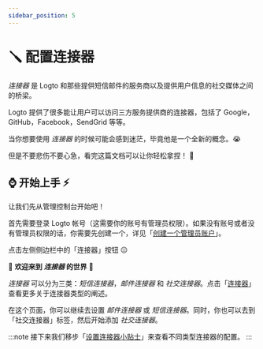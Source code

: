 ```yaml
---
sidebar_position: 5
---
```


# 🪛 配置连接器

_连接器_ 是 Logto 和那些提供短信邮件的服务商以及提供用户信息的社交媒体之间的桥梁。

Logto 提供了很多能让用户可以访问三方服务提供商的连接器，包括了 Google，GitHub，Facebook，SendGrid 等等。

当你想要使用 _连接器_ 的时候可能会感到迷茫，毕竟他是一个全新的概念。:sob:

但是不要悲伤不要心急，看完这篇文档可以让你轻松拿捏！ :pinching_hand:

## :watch: 开始上手 :zap:

让我们先从管理控制台开始吧！

首先需要登录 Logto 帐号（这需要你的账号有管理员权限）。如果没有账号或者没有管理员权限的话，你需要先创建一个，详见「[创建一个管理员账户](../../tutorials/get-started/README.mdx#创建一个管理员账户)」。

点击左侧侧边栏中的「连接器」按钮 :neutral_face:

:ghost: **欢迎来到 _连接器_ 的世界** :ghost:

_连接器_ 可以分为三类：_短信连接器_，_邮件连接器_ 和 _社交连接器_。点击「[连接器](../../references/connectors)」查看更多关于连接器类型的阐述。

在这个页面，你可以继续去设置 _邮件连接器_ 或 _短信连接器_。同时，你也可以去到「社交连接器」标签，然后开始添加 _社交连接器_。

:::note
接下来我们移步「[设置连接器小贴士](./connector-setup-tips)」来查看不同类型连接器的配置。
:::

